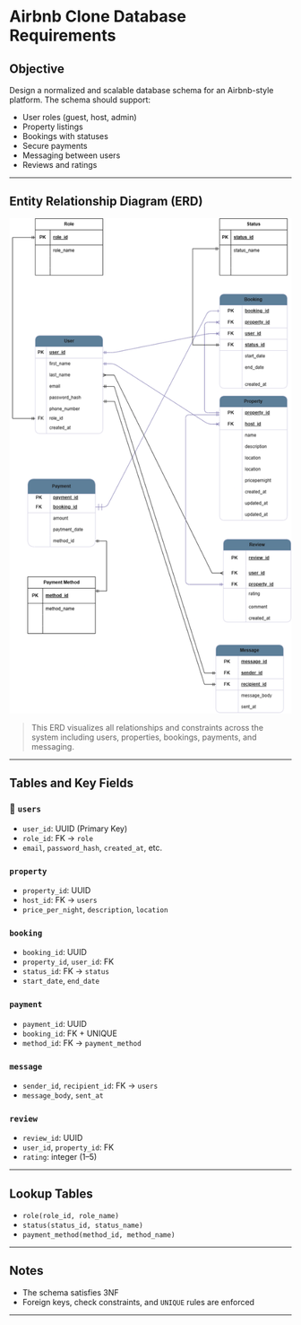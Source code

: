 #  Airbnb Clone Database Requirements

##  Objective

Design a normalized and scalable database schema for an Airbnb-style platform. The schema should support:

- User roles (guest, host, admin)
- Property listings
- Bookings with statuses
- Secure payments
- Messaging between users
- Reviews and ratings

---

##  Entity Relationship Diagram (ERD)

![ERD](./ERD.png)

>  This ERD visualizes all relationships and constraints across the system including users, properties, bookings, payments, and messaging.

---

##  Tables and Key Fields

### 👤 `users`
- `user_id`: UUID (Primary Key)
- `role_id`: FK → `role`
- `email`, `password_hash`, `created_at`, etc.

###  `property`
- `property_id`: UUID
- `host_id`: FK → `users`
- `price_per_night`, `description`, `location`

###  `booking`
- `booking_id`: UUID
- `property_id`, `user_id`: FK
- `status_id`: FK → `status`
- `start_date`, `end_date`

###  `payment`
- `payment_id`: UUID
- `booking_id`: FK + UNIQUE
- `method_id`: FK → `payment_method`

###  `message`
- `sender_id`, `recipient_id`: FK → `users`
- `message_body`, `sent_at`

###  `review`
- `review_id`: UUID
- `user_id`, `property_id`: FK
- `rating`: integer (1–5)

---

##  Lookup Tables

- `role(role_id, role_name)`
- `status(status_id, status_name)`
- `payment_method(method_id, method_name)`

---

##  Notes

- The schema satisfies 3NF
- Foreign keys, check constraints, and `UNIQUE` rules are enforced

---
